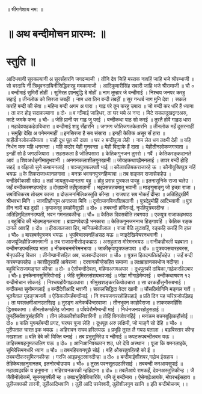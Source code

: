॥ श्रीगणेशाय नम: ॥

# ॥ अथ बन्दीमोचन प्रारम्भ: ॥

# स्तुति ॥
आदिभवानी सुरकल्यानी अ सुरसँहारनि जगदम्बाजी । तीनि देव जिहि मस्तक नावहिं जाहि भजे श्रीरम्भाजी ॥ सो बरदायि नी त्रिभुवनदायिनीसिद्धिकरहु ममकामाजी । आदिकुमारीसिंह सवारी जाहि भजे श्रीरामाजी ॥ चौ ० ॥ बन्दीमाई सुमिरौं तोहीं ।  सुमिरत ज्ञानबुद्धि दे मोहीं ॥ नाम तुम्हार जे बन्दीमाई । निश्चय जनपर करहु सहाई ॥ तीनलोक को सिरजा जबहीं । नाम धरा तिन बन्दी तबहीं ॥ सुर गन्धर्ब नाग मुनि देवा । सकल करहिं बन्दी की सेवा ॥ महिमा बन्दी अगम अ पारा । गाढ़ परे तुम करहु उबारा ॥ जो बन्दी कर धरि हैं ध्याना । ता कर होइ सदाकल्याना ॥ दो॰ ॥ व  न्दीमाई जाहिधर, ता घर भये अ नन्द । मिटे सकलदुखद्वन्दअरु, काटे जमके फन्द ॥ चौ॰ ॥ जेहि प्रानी पर गाढ़ जु परई । बन्दीकथा पाठ सो करई ॥ तुरतै होवै गाढ़उ धारा । महादेवयहकहेउबिचारा ॥ बन्दीमाई शत्रु सँहारनि । जगमग जोतिजगतकेतारनि ॥ तीनलोक महँ दूसरनाहीं । समुझि देखि अ पनेमनमाहीं ॥ इनसिरजा है सब  संसारा । इनही केतिक असुर सँ हारा ॥ याहीतीनलोककीमाता । याही दूध पूत की दाता ॥ घर २ बन्दीपूजा लेही । नाम लेत धन लक्ष्मी देही ॥ यहि निर्धन करु यहि धनवन्ता । यहि कठोर येही गुनवन्ता ॥ येही विद्याके हैं दाता । येहीतीनलोकजगत्राता ॥ इनहीं सो है जगउजियारा । सहसकला है जोतिपसारा ॥ केतिकगुनजन  तुमरो । गवैं । केतिकरङ्कदानले आवं ॥ शिवअर्धङ्गीमातुभवानी । अनगनकलाशीलगुनखानी ॥ जोयहकथापढ़ैमनलाई । तापर बन्दी होहि सहई ॥ वाँझजो सुने कथामनलाई । पाञ्चपुत्रफलपावै भाई ॥ कौलापतियकराजारहे ऊ । कौनौयुक्तिपुत्र नहिं भयऊ ॥ के तिकराजाध्यानलगावा । मनक्र भवचनपुत्रनहिम्पावा ॥ तब शङ्कर  राजासेकहेउ । बन्दीदेवीकाशी रहेउ ॥ तहां जायतुमध्यानलगा वहु । होहु प्रसन्न पुत्रफल पावहु ॥ इतनासुनिके राजा चलेउ । जहँ बन्दीकरमण्डपरहेउ ॥ दोउप्रानी तहँपूजाठानी । भइप्रसन्नतबमातु भवानी ॥ माङ्गुमाङ्गु जो इच्छा राजा । सबविधिकरब तोरहम काजा ॥ दोऊजनमिलिअस्तुति कीन्हा । राजपाट सब मोकहँ  दीन्हा ॥ अतिहिदुखीमैं श्रीभवभा मिनि । जानतिहौन्तुम अन्तरजा मिनि ॥ दूनोञ्जनबिनतीतबठानी । पुत्रदेहुमोहिं आदिभवानी ॥ पुत्र हीन नारी बड़ दुखी । कृपाकरहु हमहोवैंसुखी ॥ दो० ॥ तबबन्दी हर्षितभई, नृपहिपुत्रबरदीन्ह । अतिहिमुदितमनदम्पती, भवन गमनतबकीन्ह ॥ चौ० ॥ केतिक दिवसबीति तबगयउ । एकपुत्र  राजाकहभयउ ॥ बहुबिधि की न्हेउमङ्गलचारा । ब्राह्मणवेदपढ़ै भनकारा ॥ केतिकगुनजननाच हिङ्गावहिं । केतिक रङ्क दानले आवहिं ॥ दो० ॥ हीरालालजवा हिर, मानिकमोतीलाल । राजा बैठि लुटावहिं, रङ्कहि करहिं नि हाल ॥ चौ० ॥ बारहबर्षपुत्रजब भयऊ । भूपबिचारमनहिंअसठ यऊ ॥ जाइदेखियेचरनभवानी ।  आजपूजिहौन्निजमनमानी ॥ तब राजारानीसोङ्कह्यउ । असहुलास मोरेमनभयउ ॥ रानीकहीभली यहबाता । बन्दीमण्डपचलियप्र भाता ॥ नीकबचनमोरेमनभावा । जाकीकृपापुत्रफलपावा ॥ दौ० ॥ पुत्रबयसबारहबरस, भैनृपकीन्ह बिचार । तीनोम्प्रानीसहित अब, चलबन्दीदरबार ॥ चौ० ॥ पुत्रस हितदम्पतितहँचहेउ । जहँ बन्दी  करमण्डपरहेउ ॥ काशीतुरतहिं आयेराजा । दरशनकीन्हेसहित समाजा ॥ लक्षब्राह्मणकाभोज नदीन्हा । बहुविधिराजामङ्गल कीन्हा ॥ दो॰ ॥ ऐसीबन्दीदेवता, महिमाअगमअपार । दूधपूतकी दायिका,गाढ़ेकरहिउबार ॥ चौ॰॥ इनकेनामसुमिरियोभाई । जेहि सुमिरतसंशयभवजाई ॥ जोप्रा णीगाढ़ेमेम्परई । बन्दीकथाश्रवण  १२ बन्दीमोचान सोकरई । निश्चयहोवैगाढ़उधारा । श्रीमुखशङ्करकियोउचारा ॥ सा दरकहौंसुनौसबभाई । बन्दीकथा सुनौमनलाई ॥ बन्दीदेवीआदि भवानी । सकलसिद्धिदा वेदव खानी ॥ चौंसठियोगिनि मङ्गल गावैं । भूतबैताल मृदङ्गबजावैं ॥ ऐसिकलौमहँबन्दीमाई । नि श्चयजनपरहोहिसहाई ॥ प्रति दिन यह चरित्रजोपढ़िहइ । ता  घरलक्षमीआनउतरिहइ ॥ तुरङ्ग अनेकबँधैन्दरवाजा । तीनभुवन काहोवैराजा ॥ ताकरकरहिंसि द्धिसबकामा । तीनलोकमहँलेइ जोनामा ॥ पाँवपेरौम्मैम्बन्दी माई । निर्धनजनपरहोहुसहाई ॥ तुमहींसर्वशत्रुसंहारिनि । तीन लोककीशोकनिवारिनी ॥ तोहिं बिनजोपनहिंई । मनक्रम बचनबूझिकहौंसोई ॥ दो० ॥ कलि  युगमहँबन्दी प्रगट, घरघर पूजा लेहि । दूधपूत अरु लक्षिमी, जो माङ्गै सो देहि ॥ चौ० ॥ पुरीपताल चारत इक भयऊ । अहिरावन राघव हरिलयऊ ॥ प्रभुहि तुरत लै गयउ पताला । बड़बिस्तार कीन्ह मखशाला ॥ बलि देबे की यिक्ति बनाई । तब प्रभुसुमिरेउ व न्दीमाई ॥ कपटरूपबन्दीतबभ यऊ । ताहिसमयहनुमतचलिग  यऊ ॥ दो० ॥ आनिआनिपख्कान शठ, धरे देवि अस्थान । पूजा कि यमनलाइके, सुमिरेसिमनधरि ध्यान ॥ चौ० ॥ तबमहिरावनपूछै सोई । बहि औसरतुवहितहै को ई ॥ तबबन्दीकरसुमिरनकीन्हा । गरजि आइप्रभुदरशनदीन्हा ॥ दो० ॥ बन्दीमाईशीशपर,गाढ़ेभ ईसहाय । तेहिकेबलहनुमानतब, इतनोरचोउपाय ॥ चौ० ॥ तुरत पवनसुतउठारिसाई । तबबन्दी  करआयसुपाई ॥ महाउपद्रवकि य हनुमाना । महिरावनकरकी न्हहिदाना ॥ दो० ॥ तबलैआये रामकहँ, देवनअस्तुतिकीन्ह । जै जैतीनोंलोकमें, सुमनसुबर्षेली न्ह ॥ तबप्रभुहियेबिचारिके, धनि तूं बन्दीमाय । ऐसेगाढ़ेआयके, मोपरभईसहाय ॥ तुहीजक्तकी तारनी, तूहीआदिभवानि । तुही आदि परमेश्वरी, तुहीशीलगुण खानि ॥ इति बन्दीमोचनम् ।।